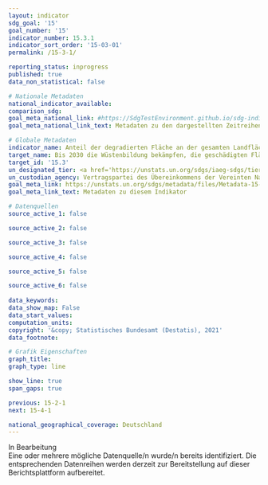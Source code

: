 ```yaml
---
layout: indicator    
sdg_goal: '15'    
goal_number: '15'    
indicator_number: 15.3.1    
indicator_sort_order: '15-03-01'    
permalink: /15-3-1/    

reporting_status: inprogress    
published: true    
data_non_statistical: false    

# Nationale Metadaten    
national_indicator_available:     
comparison_sdg:     
goal_meta_national_link: #https://SdgTestEnvironment.github.io/sdg-indicators/public/MetaDe/15.3.1.pdf    
goal_meta_national_link_text: Metadaten zu den dargestellten Zeitreihen    

# Globale Metadaten    
indicator_name: Anteil der degradierten Fläche an der gesamten Landfläche    
target_name: Bis 2030 die Wüstenbildung bekämpfen, die geschädigten Flächen und Böden einschließlich der von Wüstenbildung, Dürre und Überschwemmungen betroffenen Flächen sanieren und eine bodendegradationsneutrale Welt anstreben    
target_id: '15.3'    
un_designated_tier: <a href='https://unstats.un.org/sdgs/iaeg-sdgs/tier-classification/' title='Klicken Sie hier um weitere Informationen zur UN-Tier-Klassifikation zu erhalten.'  target='_blank'>Tier I</a>    
un_custodian_agency: Vertragspartei des Übereinkommens der Vereinten Nationen zur Bekämpfung der Wüstenbildung (UNCCD)    
goal_meta_link: https://unstats.un.org/sdgs/metadata/files/Metadata-15-03-01.pdf    
goal_meta_link_text: Metadaten zu diesem Indikator    

# Datenquellen
source_active_1: false

source_active_2: false

source_active_3: false

source_active_4: false

source_active_5: false

source_active_6: false
    
data_keywords:     
data_show_map: False    
data_start_values:     
computation_units:     
copyright: '&copy; Statistisches Bundesamt (Destatis), 2021'    
data_footnote:     

# Grafik Eigenschaften    
graph_title:     
graph_type: line    

show_line: true
span_gaps: true    

previous: 15-2-1    
next: 15-4-1    

national_geographical_coverage: Deutschland    
---
```


<span class="status inprogress"> In Bearbeitung </span><br>
Eine oder mehrere mögliche Datenquelle/n wurde/n bereits identifiziert. Die entsprechenden Datenreihen werden derzeit zur Bereitstellung auf dieser Berichtsplattform aufbereitet.